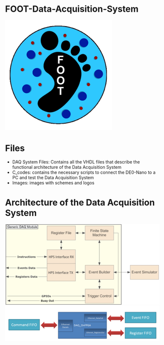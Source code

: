 # FOOT-Data-Acquisition-System
![FOOT](./Images/FOOT.png?raw=true)
# Files
* DAQ System Files: Contains all the VHDL files that describe the functional architecture of the Data Acquisition System
* C_codes: contains the necessary scripts to connect the DE0-Nano to a PC and test the Data Acquisition System
* Images: images with schemes and logos

# Architecture of the Data Acquisition System
![DAQ Module](./Images/DAQ_Module.png?raw=true)
![DAQ on FPGA](./Images/DAQ_on_FPGA.png?raw=true)
